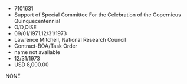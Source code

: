 * 7101631
* Support of Special Committee For the Celebration of the     Copernicus Quinquecentennial
* O/D,OISE
* 09/01/1971,12/31/1973
* Lawrence Mitchell, National Research Council
* Contract-BOA/Task Order
*   name not available
* 12/31/1973
* USD 8,000.00

NONE